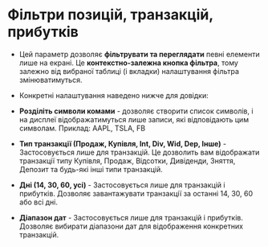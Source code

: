 # **Фільтри позицій, транзакцій, прибутків**


- Цей параметр дозволяє **фільтрувати та переглядати** певні елементи лише на екрані.  Це **контекстно-залежна кнопка фільтра**, тому залежно від вибраної таблиці (і вкладки) налаштування фільтра змінюватимуться.
- Конкретні налаштування наведено нижче для довідки:

- **Розділіть символи комами** - дозволяє створити список символів, і на дисплеї відображатимуться лише записи, які відповідають цим символам. Приклад: AAPL, TSLA, FB
- **Тип транзакції (Продаж, Купівля, Int, Div, Wid, Dep, Інше)** - Застосовується лише для транзакцій. Це дозволить вам відображати транзакції типу Купівля, Продаж, Відсотки, Дивіденди, Зняття, Депозит та будь-які інші типи транзакцій.
- **Дні (14, 30, 60, усі)** - Застосовується лише для транзакцій і прибутків. Дозволяє завантажувати транзакції за останні 14, 30, 60 або всі дні.
- **Діапазон дат** - Застосовується лише для транзакцій і прибутків. Дозволяє вибирати діапазони дат для відображення конкретних транзакцій.
